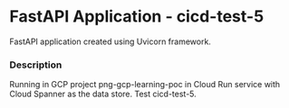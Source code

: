 # FastAPI Application - cicd-test-5
FastAPI application created using Uvicorn framework.

### Description
Running in GCP project png-gcp-learning-poc in Cloud Run service with Cloud Spanner as the data store. Test cicd-test-5.

